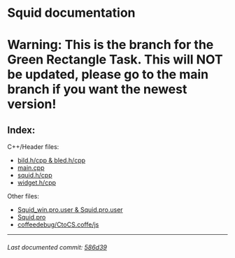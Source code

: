 # Squid documentation
# Warning: This is the branch for the Green Rectangle Task. This will NOT be updated, please go to the main branch if you want the newest version!
## Index:

C++/Header files: 
- [bild.h/cpp & bled.h/cpp](/docs/bild-bled.md)
- [main.cpp](/docs/main.md)
- [squid.h/cpp](/docs/squid.md)
- [widget.h/cpp](/docs/widget.md)

Other files:
- [Squid_win.pro.user & Squid.pro.user](/docs/prouser.md)
- [Squid.pro](/docs/pro.md)
- [coffeedebug/CtoCS.coffe/js](/docs/coffeedebug.md)

------

###### Last documented commit: [586d39](https://github.com/lxhom/schule-squid/586d39d3f7d4195aa4af83e099135960afb38788)